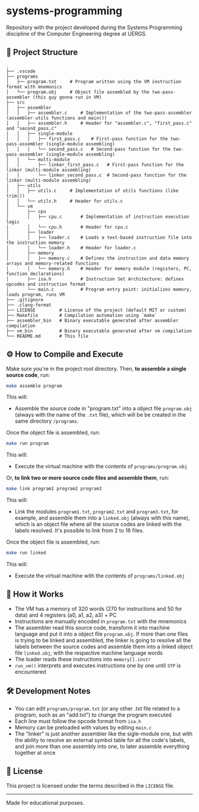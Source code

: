 # systems-programming

Repository with the project developed during the Systems Programming discipline of the Computer Engineering degree at UERGS.

## 📁 Project Structure

```
.
├── .vscode
├── programs
│   ├── program.txt     # Program written using the VM instruction format with mnemonics
│   └── program.obj     # Object file assembled by the two-pass-assembler (this guy gonna run in VM)
├── src
│   ├── assembler
│   │   ├── assembler.c     # Implementation of the two-pass-assembler (assembler utils functions and main())
│   │   ├── assembler.h     # Header for "assembler.c", "first_pass.c" and "second_pass.c"
│   │   ├── single-module
│   │   │   ├── first_pass.c    # First-pass function for the two-pass-assembler (single-module assembling)
│   │   │   └── second_pass.c   # Second-pass function for the two-pass-assembler (single-module assembling)
│   │   └── multi-module
│   │       ├── linker_first_pass.c   # First-pass function for the linker (multi-module assembling)
│   │       └── linker_second_pass.c  # Second-pass function for the linker (multi-module assembling)
│   ├── utils
│   │   ├── utils.c     # Implementation of utils functions (like trim())
│   │   └── utils.h     # Header for utils.c
│   └── vm
│       ├── cpu
│       │   ├── cpu.c       # Implementation of instruction execution logic
│       │   └── cpu.h       # Header for cpu.c
│       ├── loader
│       │   ├── loader.c    # Loads a text-based instruction file into the instruction memory
│       │   └── loader.h    # Header for loader.c
│       ├── memory
│       │   ├── memory.c    # Defines the instruction and data memory arrays and memory-related functions
│       │   └── memory.h    # Header for memory module (registers, PC, function declarations)
│       ├── isa.h           # Instruction Set Architecture: defines opcodes and instruction format
│       └── main.c          # Program entry point: initializes memory, loads program, runs VM
├── .gitignore
├── .clang-format
├── LICENSE         # License of the project (default MIT or custom)
├── Makefile        # Compilation automation using `make`
├── assembler_bin   # Binary executable generated after assembler compilation
├── vm_bin          # Binary executable generated after vm compilation
└── README.md       # This file
```

## ⚙️ How to Compile and Execute

Make sure you're in the project root directory. Then, <strong>to assemble a single source code</strong>, run:

```bash
make assemble program
```

This will:

- Assemble the source code in "program.txt" into a object file `program.obj` (always with the name of the `.txt` file), which will be be created in the same directory `/programs`.

Once the object file is assembled, run:

```bash
make run program
```

This will:

- Execute the virtual machine with the contents of `programs/program.obj`

Or, <strong>to link two or more source code files and assemble them</strong>, run:

```bash
make link program1 program2 program3
```

This will:

- Link the modules `program1.txt`, `program2.txt` and `program3.txt`, for example, and assemble them into a `linked.obj` (always with this name), which is an object file where all the source codes are linked with the labels resolved. It's possible to link from 2 to 16 files.

Once the object file is assembled, run:

```bash
make run linked
```

This will:

- Execute the virtual machine with the contents of `programs/linked.obj`

## 🧠 How it Works

- The VM has a memory of 320 words (270 for instructions and 50 for data) and 4 registers (a0, a1, a2, a3) + PC
- Instructions are manually encoded in `program.txt` with the mnemonics
- The assembler read this source code, transform it into machine language and put it into a object file `program.obj`. If more than one files is trying to be linked and assembled, the linker is going to resolve all the labels between the source codes and assemble them into a linked object file `linked.obj`, with the respective machine language words
- The loader reads these instructions into `memory[].instr`
- `run_vm()` interprets and executes instructions one by one until `STP` is encountered

## 🛠️ Development Notes

- You can edit `programs/program.txt` (or any other .txt file related to a program, such as an "add.txt") to change the program executed
- Each line must follow the opcode format from `isa.h`
- Memory can be preloaded with values by editing `main.c`
- The "linker" is just another assembler like the sigle-module one, but with the ability to resolve an external symbol table for all the code's labels, and join more than one assembly into one, to later assemble everything together at once

## 📄 License

This project is licensed under the terms described in the `LICENSE` file.

---

Made for educational purposes.
